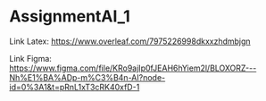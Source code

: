 # AssignmentAI_1

Link Latex: https://www.overleaf.com/7975226998dkxxzhdmbjgn

Link Figma: https://www.figma.com/file/KRo9ajIp0fJEAH6hYiem2l/BLOXORZ---Nh%E1%BA%ADp-m%C3%B4n-AI?node-id=0%3A1&t=pRnL1xT3cRK40xfD-1
